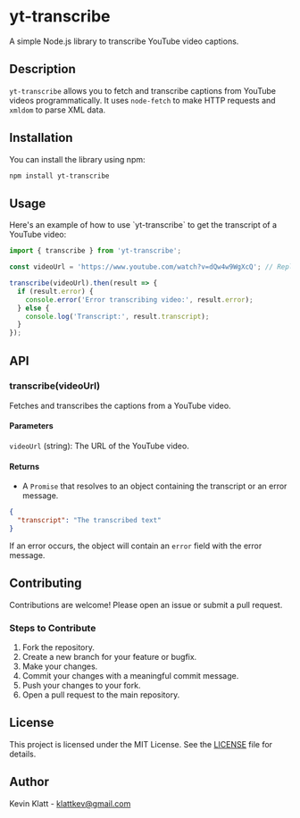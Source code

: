 # yt-transcribe

A simple Node.js library to transcribe YouTube video captions.

## Description

`yt-transcribe` allows you to fetch and transcribe captions from YouTube videos programmatically. It uses `node-fetch` to make HTTP requests and `xmldom` to parse XML data.

## Installation

You can install the library using npm:

```bash
npm install yt-transcribe
```
## Usage

Here's an example of how to use \`yt-transcribe\` to get the transcript of a YouTube video:

```javascript
import { transcribe } from 'yt-transcribe';

const videoUrl = 'https://www.youtube.com/watch?v=dQw4w9WgXcQ'; // Replace with a real video URL

transcribe(videoUrl).then(result => {
  if (result.error) {
    console.error('Error transcribing video:', result.error);
  } else {
    console.log('Transcript:', result.transcript);
  }
});
```

## API

### transcribe(videoUrl)

Fetches and transcribes the captions from a YouTube video.

#### Parameters

`videoUrl` (string): The URL of the YouTube video.

#### Returns

- A `Promise` that resolves to an object containing the transcript or an error message.

```json
{
  "transcript": "The transcribed text"
}
```

If an error occurs, the object will contain an `error` field with the error message.

## Contributing

Contributions are welcome! Please open an issue or submit a pull request.

### Steps to Contribute

1. Fork the repository.
2. Create a new branch for your feature or bugfix.
3. Make your changes.
4. Commit your changes with a meaningful commit message.
5. Push your changes to your fork.
6. Open a pull request to the main repository.

## License

This project is licensed under the MIT License. See the [LICENSE](LICENSE) file for details.

## Author

Kevin Klatt - [klattkev@gmail.com](mailto:klattkev@gmail.com)

